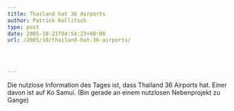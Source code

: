 ```yaml
---
title: Thailand hat 36 Airports
author: Patrick Kollitsch
type: post
date: 2005-10-21T04:54:23+00:00
url: /2005/10/thailand-hat-36-airports/




---
```

Die nutzlose Information des Tages ist, dass Thailand 36 Airports hat. Einer davon ist auf Ko Samui. (Bin gerade an einem nutzlosen Nebenprojekt zu Gange)